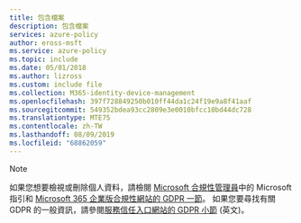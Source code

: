 ```yaml
---
title: 包含檔案
description: 包含檔案
services: azure-policy
author: eross-msft
ms.service: azure-policy
ms.topic: include
ms.date: 05/01/2018
ms.author: lizross
ms.custom: include file
ms.collection: M365-identity-device-management
ms.openlocfilehash: 397f728849250b010ff44da1c24f19e9a8f41aaf
ms.sourcegitcommit: 549352bdea93cc2809e3e0010bfcc10bd44dc728
ms.translationtype: MTE75
ms.contentlocale: zh-TW
ms.lasthandoff: 08/09/2019
ms.locfileid: "68862059"
---
```

>[!Note]
>如果您想要檢視或刪除個人資料，請檢閱 [Microsoft 合規性管理員](https://servicetrust.microsoft.com/ComplianceManager)中的 Microsoft 指引和 [Microsoft 365 企業版合規性網站的 GDPR 一節](https://docs.microsoft.com/microsoft-365/compliance/gdpr)。 如果您要尋找有關 GDPR 的一般資訊，請參閱[服務信任入口網站的 GDPR 小節](https://servicetrust.microsoft.com/ViewPage/GDPRGetStarted) \(英文\)。
